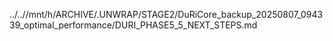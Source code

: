 ../..//mnt/h/ARCHIVE/.UNWRAP/STAGE2/DuRiCore_backup_20250807_094339_optimal_performance/DURI_PHASE5_5_NEXT_STEPS.md